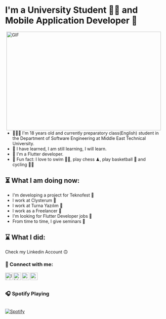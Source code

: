 
# I'm a University Student 👨‍🎓 and Mobile Application Developer 🚀
<img align="right" alt="GIF" src="https://media2.giphy.com/media/v1.Y2lkPTc5MGI3NjExbWNwOGlpMzk4Zngzb2JpaXJpNXZsaGVhcjZ6Nm12cHl2NnAxcmR5OSZlcD12MV9pbnRlcm5hbF9naWZfYnlfaWQmY3Q9Zw/fhAwk4DnqNgw8/giphy.gif" width="500" height="320" />
<ul>
 <li> 👨🏻‍🎓 I'm 18 years old and currently preparatory class(English) student in the Department of Software Engineering at Middle East Technical University. </li>
 <li> 🌱 I have learned, I am still learning, I will learn. </li>
 <li> 💙 I'm a Flutter developer. </li>
 <li> 🎊 Fun fact: I love to swim 🏊‍♀️, play chess ♟, play basketball 🏀 and cycling 🚴‍♀️ </li>
</ul>

## ⏳ What I am doing now:
<ul>
<li> I'm developing a project for Teknofest 🚀 </li>
<li> I work at Clysterum 💜 </li>
<li> I work at Turna Yazılım 💙 </li>
<li> I work as a Freelancer 🫥 </li>
<li> I'm looking for Flutter Developer jobs 👀 </li>
<li> From time to time, I give seminars 🎤 </li>
</ul>

## ⌛️ What I did:
Check my Linkedin Account 🙃
<br />

### 📩 Connect with me:

[<img align="left" alt="linkedin | LinkedIn" width="24px" src="https://raw.githubusercontent.com/dheereshagrwal/colored-icons/48168dc3cb093fba153af35248e1a54db5b08494/public/icons/linkedin/linkedin.svg" />][linkedin]
[<img align="left" alt="bionluk | Bionluk" width="24px" src="https://bgcp.bionluk.com/images/avatar/200x200/9b7dd049-410f-409f-9778-da05a21fbe14.png" />][bionluk]
[<img align="left" height="24" width="24" src="https://raw.githubusercontent.com/dheereshagrwal/colored-icons/48168dc3cb093fba153af35248e1a54db5b08494/public/icons/instagram/instagram.svg" />][instagram]
[<img align="left" height="24" width="24" src="https://raw.githubusercontent.com/dheereshagrwal/colored-icons/48168dc3cb093fba153af35248e1a54db5b08494/public/icons/gmail/gmail.svg" />][gmail]
<!--
<br />

### 🔧 Languages and Tools:

[<img align="left" alt="Visual Studio Code" width="26px" src="https://raw.githubusercontent.com/github/explore/80688e429a7d4ef2fca1e82350fe8e3517d3494d/topics/visual-studio-code/visual-studio-code.png" />][vsCode]
[<img align="left" alt="Git" width="26px" src="https://raw.githubusercontent.com/github/explore/80688e429a7d4ef2fca1e82350fe8e3517d3494d/topics/git/git.png" />][git]
[<img align="left" alt="GitHub" width="26px" src="https://raw.githubusercontent.com/dheereshagrwal/colored-icons/48168dc3cb093fba153af35248e1a54db5b08494/public/icons/github/github-light.svg" />][github]
[<img align="left" alt="Flutter" width="26px" src="https://raw.githubusercontent.com/github/explore/cebd63002168a05a6a642f309227eefeccd92950/topics/flutter/flutter.png" />][flutter]
[<img align="left" alt="Python" width="26px" src="https://raw.githubusercontent.com/github/explore/cebd63002168a05a6a642f309227eefeccd92950/topics/python/python.png" />][python]
[<img align="left" alt="Android" width="26px" src="https://raw.githubusercontent.com/github/explore/80688e429a7d4ef2fca1e82350fe8e3517d3494d/topics/android/android.png" />][android]
[<img align="left" alt="Ios" width="26px" src="https://raw.githubusercontent.com/github/explore/cebd63002168a05a6a642f309227eefeccd92950/topics/ios/ios.png" />][ios]
[<img align="left" alt="Adobe XD" width="26px" src="https://upload.wikimedia.org/wikipedia/commons/thumb/c/c2/Adobe_XD_CC_icon.svg/1200px-Adobe_XD_CC_icon.svg.png" />][xd]
[<img align="left" alt="Figma" width="26px" src="https://raw.githubusercontent.com/dheereshagrwal/colored-icons/48168dc3cb093fba153af35248e1a54db5b08494/public/icons/figma/figma.svg" />][fg]
-->
<br />
<br />

### 🎧 Spotify Playing 
&nbsp; <br> [![Spotify](https://novatorem1-theta.vercel.app/api/spotify)](https://open.spotify.com/user/omnitenebris)


<br />
<br />

[instagram]: https://www.instagram.com/ibrahim_talha_demir/
[bionluk]: https://bionluk.com/peyksoftware/ekibimle-beraber-mobil-uygulama-gelistirebilirim-332677
[linkedin]: https://www.linkedin.com/in/ibrahim-talha-demir-4b513a1a9/
[medium]: https://demiribrahimtalha.medium.com/
[gmail]: mailto:demiribrahimtalha@gmail.com
<!--
[flutter]: https://flutter.dev/
[vsCode]: https://code.visualstudio.com/
[git]: https://git-scm.com/
[android]: https://www.android.com/
[github]: https://github.com/IbrahimTalha0
[python]: https://www.python.org/
[ios]: https://www.apple.com/ios/ios-14/
[xd]: https://www.adobe.com/products/xd.html
[fg]: https://www.figma.com/
-->
